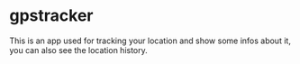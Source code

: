 # gpstracker

This is an app used for tracking your location and show some infos about it, you can also see the location history.

